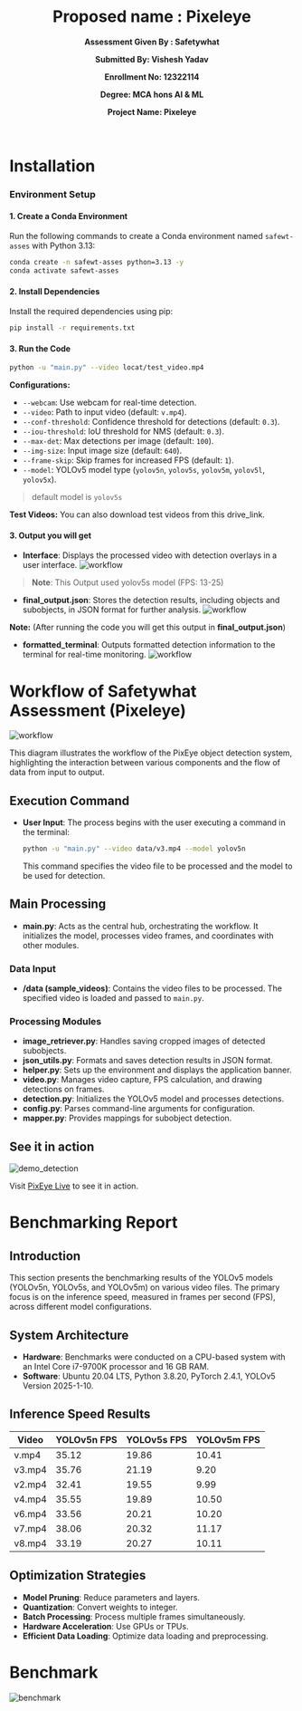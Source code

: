 <div align="center">
    <h1>Proposed name : Pixeleye</h1>
</div>

<div align="center">

<b>Assessment Given By : Safetywhat </b>

<b>Submitted By: Vishesh Yadav </b>

<b>Enrollment No: 12322114 </b>

<b>Degree: MCA hons AI & ML</b>

<b>Project Name: Pixeleye </b>
</div>
<br />

# Installation
### Environment Setup

#### 1. Create a Conda Environment
Run the following commands to create a Conda environment named `safewt-asses` with Python 3.13:
```bash
conda create -n safewt-asses python=3.13 -y
conda activate safewt-asses
```

#### 2. Install Dependencies
Install the required dependencies using pip:
```bash
pip install -r requirements.txt
```

#### 3. Run the Code
```bash
python -u "main.py" --video locat/test_video.mp4
```

**Configurations:**
- `--webcam`: Use webcam for real-time detection.
- `--video`: Path to input video (default: `v.mp4`).
- `--conf-threshold`: Confidence threshold for detections (default: `0.3`).
- `--iou-threshold`: IoU threshold for NMS (default: `0.3`).
- `--max-det`: Max detections per image (default: `100`).
- `--img-size`: Input image size (default: `640`).
- `--frame-skip`: Skip frames for increased FPS (default: `1`).
- `--model`: YOLOv5 model type (`yolov5n`, `yolov5s`, `yolov5m`, `yolov5l`, `yolov5x`).
> default model is `yolov5s`

**Test Videos:** You can also download test videos from this drive_link.

#### 3. Output you will get
- **Interface**: Displays the processed video with detection overlays in a user interface.
![workflow](/assets/inf.png)
> **Note**: This Output used yolov5s model (FPS: 13-25)

- **final_output.json**: Stores the detection results, including objects and subobjects, in JSON format for further analysis.
![workflow](/assets/term.png)

<b>Note:</b>
(After running the code you will get this output in **final_output.json**)
- **formatted_terminal**: Outputs formatted detection information to the terminal for real-time monitoring.
![workflow](/assets/json.png)

# Workflow of Safetywhat Assessment (Pixeleye)
![workflow](/assets/d1.jpg)

This diagram illustrates the workflow of the PixEye object detection system, highlighting the interaction between various components and the flow of data from input to output.

## Execution Command
- **User Input**: The process begins with the user executing a command in the terminal:
  ```bash
  python -u "main.py" --video data/v3.mp4 --model yolov5n
  ```
  This command specifies the video file to be processed and the model to be used for detection.

## Main Processing
- **main.py**: Acts as the central hub, orchestrating the workflow. It initializes the model, processes video frames, and coordinates with other modules.

### Data Input
- **/data (sample_videos)**: Contains the video files to be processed. The specified video is loaded and passed to `main.py`.

### Processing Modules
- **image_retriever.py**: Handles saving cropped images of detected subobjects.
- **json_utils.py**: Formats and saves detection results in JSON format.
- **helper.py**: Sets up the environment and displays the application banner.
- **video.py**: Manages video capture, FPS calculation, and drawing detections on frames.
- **detection.py**: Initializes the YOLOv5 model and processes detections.
- **config.py**: Parses command-line arguments for configuration.
- **mapper.py**: Provides mappings for subobject detection.

## See it in action
![demo_detection](https://via.placeholder.com/800x400.png?text=Demo+Image)

Visit [PixEye Live](https://app.pixeye.dev) to see it in action.

# Benchmarking Report

## Introduction
This section presents the benchmarking results of the YOLOv5 models (YOLOv5n, YOLOv5s, and YOLOv5m) on various video files. The primary focus is on the inference speed, measured in frames per second (FPS), across different model configurations.

## System Architecture
- **Hardware**: Benchmarks were conducted on a CPU-based system with an Intel Core i7-9700K processor and 16 GB RAM.
- **Software**: Ubuntu 20.04 LTS, Python 3.8.20, PyTorch 2.4.1, YOLOv5 Version 2025-1-10.

## Inference Speed Results
| Video   | YOLOv5n FPS | YOLOv5s FPS | YOLOv5m FPS |
|---------|-------------|-------------|-------------|
| v.mp4   | 35.12       | 19.86       | 10.41       |
| v3.mp4  | 35.76       | 21.19       | 9.20        |
| v2.mp4  | 32.41       | 19.55       | 9.99        |
| v4.mp4  | 35.55       | 19.89       | 10.50       |
| v6.mp4  | 33.56       | 20.21       | 10.20       |
| v7.mp4  | 38.06       | 20.32       | 11.17       |
| v8.mp4  | 33.19       | 20.27       | 10.11       |

## Optimization Strategies
- **Model Pruning**: Reduce parameters and layers.
- **Quantization**: Convert weights to integer.
- **Batch Processing**: Process multiple frames simultaneously.
- **Hardware Acceleration**: Use GPUs or TPUs.
- **Efficient Data Loading**: Optimize data loading and preprocessing.

# Benchmark
![benchmark](https://via.placeholder.com/800x400.png?text=Demo+Image)